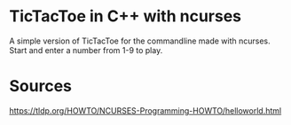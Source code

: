 # TicTacToe in C++ with ncurses
A simple version of TicTacToe for the commandline made with ncurses.
Start and enter a number from 1-9 to play.

# Sources
https://tldp.org/HOWTO/NCURSES-Programming-HOWTO/helloworld.html